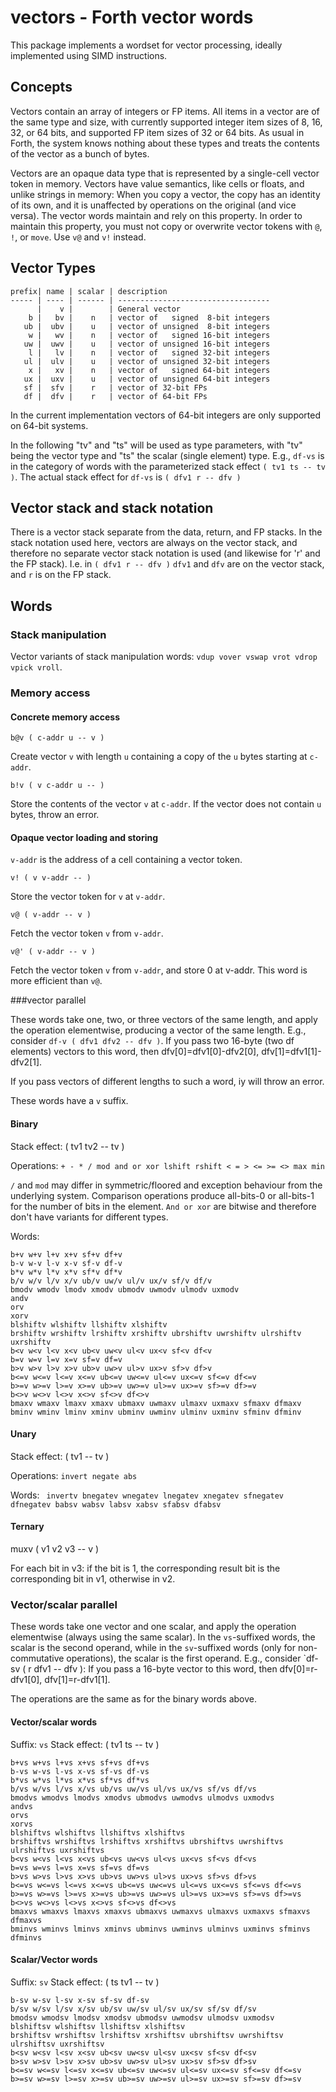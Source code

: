 # vectors - Forth vector words

This package implements a wordset for vector processing, ideally
implemented using SIMD instructions.

## Concepts

Vectors contain an array of integers or FP items.  All items in a
vector are of the same type and size, with currently supported integer
item sizes of 8, 16, 32, or 64 bits, and supported FP item sizes of 32
or 64 bits.  As usual in Forth, the system knows nothing about these
types and treats the contents of the vector as a bunch of bytes.

Vectors are an opaque data type that is represented by a single-cell
vector token in memory.  Vectors have value semantics, like cells or
floats, and unlike strings in memory: When you copy a vector, the copy
has an identity of its own, and it is unaffected by operations on the
original (and vice versa).  The vector words maintain and rely on this
property.  In order to maintain this property, you must not copy or
overwrite vector tokens with `@`, `!`, or `move`.  Use `v@` and `v!`
instead.

## Vector Types

```
prefix| name | scalar | description
----- | ---- | ------ | ----------------------------------
      |    v |        | General vector
    b |   bv |    n   | vector of   signed  8-bit integers
   ub |  ubv |    u   | vector of unsigned  8-bit integers
    w |   wv |    n   | vector of   signed 16-bit integers
   uw |  uwv |    u   | vector of unsigned 16-bit integers
    l |   lv |    n   | vector of   signed 32-bit integers
   ul |  ulv |    u   | vector of unsigned 32-bit integers
    x |   xv |    n   | vector of   signed 64-bit integers
   ux |  uxv |    u   | vector of unsigned 64-bit integers
   sf |  sfv |    r   | vector of 32-bit FPs
   df |  dfv |    r   | vector of 64-bit FPs
```

In the current implementation vectors of 64-bit integers are only
supported on 64-bit systems.

In the following "tv" and "ts" will be used as type parameters, with
"tv" being the vector type and "ts" the scalar (single element) type.
E.g., `df-vs` is in the category of words with the parameterized stack
effect `( tv1 ts -- tv )`.  The actual stack effect for `df-vs` is
`( dfv1 r -- dfv )`

## Vector stack and stack notation

There is a vector stack separate from the data, return, and FP stacks.
In the stack notation used here, vectors are always on the vector
stack, and therefore no separate vector stack notation is used (and
likewise for 'r' and the FP stack).  I.e. in `( dfv1 r -- dfv )`
`dfv1` and `dfv` are on the vector stack, and `r` is on the FP stack.

## Words

### Stack manipulation

Vector variants of stack manipulation words: `vdup vover vswap vrot
vdrop vpick vroll`.

### Memory access

#### Concrete memory access

`b@v ( c-addr u -- v )`

Create vector `v` with length `u` containing a copy of the `u` bytes
starting at `c-addr`.

`b!v ( v c-addr u -- )`

Store the contents of the vector `v` at `c-addr`.  If the vector does
not contain `u` bytes, throw an error.

#### Opaque vector loading and storing

`v-addr` is the address of a cell containing a vector token.

`v! ( v v-addr -- )`

Store the vector token for `v` at `v-addr`.

`v@ ( v-addr -- v )`

Fetch the vector token `v` from `v-addr`.

`v@' ( v-addr -- v )`

Fetch the vector token `v` from `v-addr`, and store 0 at v-addr.  This
word is more efficient than `v@`.

###vector parallel

These words take one, two, or three vectors of the same length, and
apply the operation elementwise, producing a vector of the same
length.  E.g., consider `df-v ( dfv1 dfv2 -- dfv )`.  If you pass two
16-byte (two df elements) vectors to this word, then
dfv[0]=dfv1[0]-dfv2[0], dfv[1]=dfv1[1]-dfv2[1].

If you pass vectors of different lengths to such a word, iy will throw
an error.

These words have a `v` suffix.

#### Binary

Stack effect: ( tv1 tv2 -- tv )

Operations: `+ - * / mod and or xor lshift rshift < = > <= >= <> max
min`

`/` and `mod` may differ in symmetric/floored and exception behaviour
from the underlying system.  Comparison operations produce all-bits-0
or all-bits-1 for the number of bits in the element.  `And or xor` are
bitwise and therefore don't have variants for different types.

Words:
```
b+v w+v l+v x+v sf+v df+v
b-v w-v l-v x-v sf-v df-v
b*v w*v l*v x*v sf*v df*v
b/v w/v l/v x/v ub/v uw/v ul/v ux/v sf/v df/v
bmodv wmodv lmodv xmodv ubmodv uwmodv ulmodv uxmodv
andv
orv
xorv
blshiftv wlshiftv llshiftv xlshiftv
brshiftv wrshiftv lrshiftv xrshiftv ubrshiftv uwrshiftv ulrshiftv uxrshiftv
b<v w<v l<v x<v ub<v uw<v ul<v ux<v sf<v df<v
b=v w=v l=v x=v sf=v df=v
b>v w>v l>v x>v ub>v uw>v ul>v ux>v sf>v df>v
b<=v w<=v l<=v x<=v ub<=v uw<=v ul<=v ux<=v sf<=v df<=v
b>=v w>=v l>=v x>=v ub>=v uw>=v ul>=v ux>=v sf>=v df>=v
b<>v w<>v l<>v x<>v sf<>v df<>v
bmaxv wmaxv lmaxv xmaxv ubmaxv uwmaxv ulmaxv uxmaxv sfmaxv dfmaxv
bminv wminv lminv xminv ubminv uwminv ulminv uxminv sfminv dfminv
```

#### Unary

Stack effect: ( tv1 -- tv )

Operations: `invert negate abs`

Words: ```
invertv
bnegatev wnegatev lnegatev xnegatev sfnegatev dfnegatev
babsv wabsv labsv xabsv sfabsv dfabsv```

#### Ternary

muxv ( v1 v2 v3 -- v )

For each bit in v3: if the bit is 1, the corresponding result bit is
the corresponding bit in v1, otherwise in v2.

### Vector/scalar parallel

These words take one vector and one scalar, and apply the operation
elementwise (always using the same scalar).  In the `vs`-suffixed
words, the scalar is the second operand, while in the `sv`-suffixed
words (only for non-commutative operations), the scalar is the first
operand.  E.g., consider `df-sv ( r dfv1 -- dfv ): If you pass a
16-byte vector to this word, then dfv[0]=r-dfv1[0], dfv[1]=r-dfv1[1].

The operations are the same as for the binary words above.

#### Vector/scalar words

Suffix: `vs`
Stack effect: ( tv1 ts -- tv )

```
b+vs w+vs l+vs x+vs sf+vs df+vs
b-vs w-vs l-vs x-vs sf-vs df-vs
b*vs w*vs l*vs x*vs sf*vs df*vs
b/vs w/vs l/vs x/vs ub/vs uw/vs ul/vs ux/vs sf/vs df/vs
bmodvs wmodvs lmodvs xmodvs ubmodvs uwmodvs ulmodvs uxmodvs
andvs
orvs
xorvs
blshiftvs wlshiftvs llshiftvs xlshiftvs
brshiftvs wrshiftvs lrshiftvs xrshiftvs ubrshiftvs uwrshiftvs ulrshiftvs uxrshiftvs
b<vs w<vs l<vs x<vs ub<vs uw<vs ul<vs ux<vs sf<vs df<vs
b=vs w=vs l=vs x=vs sf=vs df=vs
b>vs w>vs l>vs x>vs ub>vs uw>vs ul>vs ux>vs sf>vs df>vs
b<=vs w<=vs l<=vs x<=vs ub<=vs uw<=vs ul<=vs ux<=vs sf<=vs df<=vs
b>=vs w>=vs l>=vs x>=vs ub>=vs uw>=vs ul>=vs ux>=vs sf>=vs df>=vs
b<>vs w<>vs l<>vs x<>vs sf<>vs df<>vs
bmaxvs wmaxvs lmaxvs xmaxvs ubmaxvs uwmaxvs ulmaxvs uxmaxvs sfmaxvs dfmaxvs
bminvs wminvs lminvs xminvs ubminvs uwminvs ulminvs uxminvs sfminvs dfminvs
```

#### Scalar/Vector words

Suffix: `sv`
Stack effect: ( ts tv1 -- tv )

```
b-sv w-sv l-sv x-sv sf-sv df-sv
b/sv w/sv l/sv x/sv ub/sv uw/sv ul/sv ux/sv sf/sv df/sv
bmodsv wmodsv lmodsv xmodsv ubmodsv uwmodsv ulmodsv uxmodsv
blshiftsv wlshiftsv llshiftsv xlshiftsv
brshiftsv wrshiftsv lrshiftsv xrshiftsv ubrshiftsv uwrshiftsv ulrshiftsv uxrshiftsv
b<sv w<sv l<sv x<sv ub<sv uw<sv ul<sv ux<sv sf<sv df<sv
b>sv w>sv l>sv x>sv ub>sv uw>sv ul>sv ux>sv sf>sv df>sv
b<=sv w<=sv l<=sv x<=sv ub<=sv uw<=sv ul<=sv ux<=sv sf<=sv df<=sv
b>=sv w>=sv l>=sv x>=sv ub>=sv uw>=sv ul>=sv ux>=sv sf>=sv df>=sv
```
